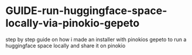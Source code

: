 # GUIDE-run-huggingface-space-locally-via-pinokio-gepeto
step by step guide on how i made an installer with pinokios gepeto to run a huggingface space locally and share it on pinokio
